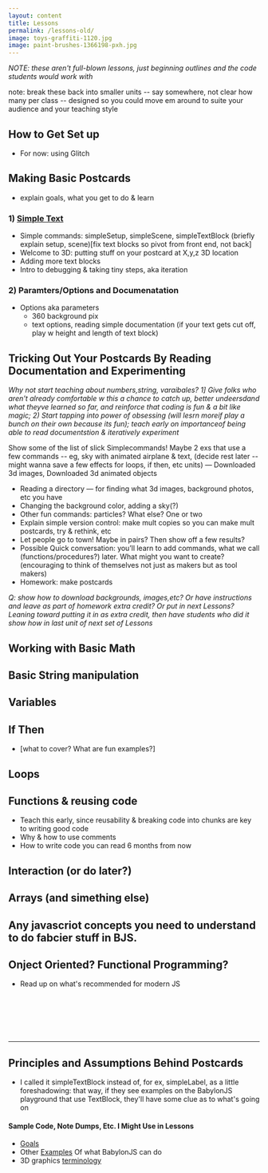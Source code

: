 ```yaml
---
layout: content
title: Lessons
permalink: /lessons-old/
image: toys-graffiti-1120.jpg
image: paint-brushes-1366198-pxh.jpg
---
```



*NOTE: these aren't full-blown lessons, just beginning outlines and the code students would work with*

note: break these back into smaller units -- say somewhere, not clear how many per class -- designed so you could move em around to suite your audience and your teaching style 

## How to Get Set up
- For now: using Glitch 

## Making Basic Postcards

- explain goals, what you get to do & learn

###  1) [Simple Text](../pages/lessons/basic-postcard/text-hello/index.html)
- Simple commands: simpleSetup, simpleScene, simpleTextBlock (briefly explain setup, scene)[fix text blocks so pivot from front end, not back]
- Welcome to 3D: putting stuff on your postcard at X,y,z 3D location
- Adding more text blocks
- Intro to debugging & taking tiny steps, aka iteration 


###  2) Paramters/Options and Documenatation
- Options aka parameters
  - 360 background pix
  - text options, reading simple documentation  (if your text gets cut off, play w height and length of text block)

##  Tricking Out Your Postcards By Reading Documentation and Experimenting

*Why not start teaching about numbers,string, varaibales?  1] Give folks who aren't already comfortable w this a chance to catch up, better undeersdand what theyve learned so far, and reinforce that coding is fun & a bit like magic; 2) Start tapping into power of obsessing (will lesrn moreif play a bunch on their own because its fun); teach early on importanceof being able to read documentstion & iteratively experiment*

Show some of the list of slick Simplecommands!  Maybe 2 exs that use a few commands -- eg, sky with animated airplane & text, (decide rest later -- might wanna save a few effects for loops, if then, etc units)
— Downloaded 3d images, Downloaded 3d animated objects
  - Reading a directory — for finding what 3d images, background photos, etc you have
- Changing the background color, adding a sky(?)
- Other fun commands: particles?  What else?  One or two 
- Explain simple version control: make mult copies so you can make mult postcards, try & rethink, etc
- Let people go to town! Maybe in pairs? Then show off a few results?
- Possible Quick conversation:  you’ll learn to add commands, what we call (functions/procedures?) later. What might you want to create?  (encouraging to think of themselves not just as makers but as tool makers)
- Homework: make postcards

*Q: show how to download backgrounds, images,etc?  Or have instructions and leave as part of homework extra credit?  Or put in next Lessons? Leaning toward putting it in as extra credit, then have students who did it show how  in last unit of next set of Lessons*


## Working with Basic Math

## Basic String manipulation

## Variables

## If Then
- [what to cover?  What are fun examples?]


## Loops

## Functions & reusing code
- Teach this early, since reusability & breaking code into chunks are key to writing good code
- Why & how to use comments 
- How to write code you can read 6 months from now 

## Interaction (or do later?)

## Arrays (and simething else)

## Any javascriot concepts you need to understand to do fabcier stuff in BJS.

## Onject Oriented?  Functional Programming?
- Read up on what's recommended for modern JS

&nbsp;

&nbsp;

&nbsp;

<hr/>

## Principles and Assumptions Behind Postcards
- I called it simpleTextBlock instead of, for ex, simpleLabel, as a little foreshadowing: that way, if they see examples on the BabylonJS playground that use TextBlock, they'll have some clue as to what's going on 


#### Sample Code, Note Dumps, Etc. I Might Use in Lessons

- [Goals](../pages/lessons/goals/index.html)
- Other [Examples](../pages/examples/more-stuff.html) Of what BabylonJS can do
- 3D graphics [terminology](../pages/lessons/tutorial-3Dgraphics-terminology.html)
